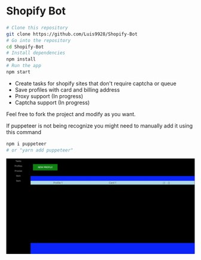 # Shopify Bot

```bash
# Clone this repository
git clone https://github.com/Luis9928/Shopify-Bot
# Go into the repository
cd Shopify-Bot
# Install dependencies
npm install
# Run the app
npm start
```
 * Create tasks for shopify sites that don't require captcha or queue
 * Save profiles with card and billing address
 * Proxy support (In progress)
 * Captcha support (In progress)

 Feel free to fork the project and modify as you want. 

 If puppeteer is not being recognize you might need to manually add it using this command
 
 ```bash
npm i puppeteer
# or "yarn add puppeteer"
```

![Tux, the Linux mascot](/Images/bot_views.gif)


